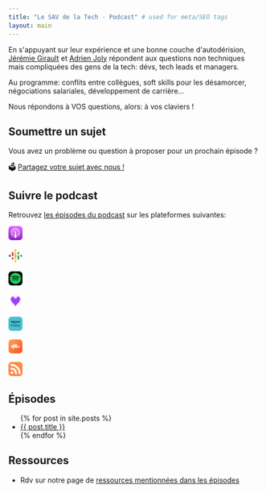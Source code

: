 ```yaml
---
title: "Le SAV de la Tech - Podcast" # used for meta/SEO tags
layout: main
---
```


En s'appuyant sur leur expérience et une bonne couche d'autodérision, [Jérémie Girault](https://www.linkedin.com/in/jeremiegirault) et [Adrien Joly](https://adrienjoly.com/) répondent aux questions non techniques mais compliquées des gens de la tech: dévs, tech leads et managers.

Au programme: conflits entre collègues, soft skills pour les désamorcer, négociations salariales, développement de carrière...

Nous répondons à VOS questions, alors: à vos claviers !

## Soumettre un sujet

Vous avez un problème ou question à proposer pour un prochain épisode ?

🗳️ [Partagez votre sujet avec nous !](/question)

## Suivre le podcast

Retrouvez [les épisodes du podcast](https://podcasters.spotify.com/pod/show/sav-de-la-tech) sur les plateformes suivantes:

<p>

  <a class="platform-link" title="Apple Podcasts" href="https://podcasts.apple.com/us/podcast/le-sav-de-la-tech/id1708804759" target="_blank" rel="noopener noreferrer"><img src="/assets/apple-48px.png" alt="Apple Podcasts Logo" height="28" width="28"></a>

  <a class="platform-link" title="Google Podcasts" href="https://podcasts.google.com/feed/aHR0cHM6Ly9hbmNob3IuZm0vcy9lN2E2N2QxYy9wb2RjYXN0L3Jzcw" target="_blank" rel="noopener noreferrer"><img src="/assets/google-48px.png" alt="Google Podcasts Logo" height="28" width="28"></a>

  <a class="platform-link" title="Spotify" href="https://open.spotify.com/show/3IimihWSmYskxUGOovm7kW" target="_blank" rel="noopener noreferrer"><img src="/assets/spotify-48px.png" alt="Spotify Logo" height="28" width="28"></a>

  <a class="platform-link" title="Deezer" href="https://www.deezer.com/fr/show/1000299561" target="_blank" rel="noopener noreferrer"><img src="/assets/deezer-48px.png" alt="Deezer Logo" height="28" width="28"></a>

  <a class="platform-link" title="Amazon Music" href="https://music.amazon.fr/podcasts/bf2a6740-41c3-4656-8e71-fb110d2e2e45" target="_blank" rel="noopener noreferrer"><img src="/assets/amazon-48px.png" alt="Amazon Music" height="28" width="28"></a>

  <a class="platform-link" title="Castbox" href="https://castbox.fm/channel/id5603374" target="_blank" rel="noopener noreferrer"><img src="/assets/castbox-48px.png" alt="Castbox Logo" height="28" width="28"></a>

  <a class="platform-link" title="RSS" href="https://anchor.fm/s/e7a67d1c/podcast/rss" target="_blank" rel="noopener noreferrer"><svg width="28" height="28" xmlns="http://www.w3.org/2000/svg" viewBox="0 0 28 28" class=""><g fill="none" fill-rule="evenodd"><rect fill="#FE8A4C" width="28" height="28" rx="6"></rect><path d="M6.822 18.5361504c.74088889 0 1.36666667.2645781 1.87755556.7932873.51866666.5139607.77777777 1.1398755.77777777 1.877074 0 .7371984-.25911111 1.3666886-.77777777 1.888247-.51088889.5139608-1.13666667.7707177-1.87755556.7707177-.73355556 0-1.35555556-.2567569-1.86666667-.7707177-.51088889-.5215584-.76644444-1.1508251-.76644444-1.888247 0-.737422.25555555-1.3633368.76644444-1.877074.51133334-.5289327 1.13311111-.7932873 1.86666667-.7932873zm-2.54422222-6.9831622c.17022222-.1937408.38488889-.3054714.644-.3351918v-.011173h1.08888889c2.97044444 0 5.51133333 1.0576418 7.62244443 3.1731489 2.1111111 2.1003117 3.1775556 4.6441939 3.2 7.6309762v1.0614406h-.0113333c-.0222222.2382097-.1184445.4431236-.2891111.6145183-.1702223.1713947-.3775556.2719523-.622.3018961v.011173h-1.8555556c-.2595555-.0073742-.4853333-.0969821-.678-.2681534-.1926667-.1861432-.3037778-.4058055-.3333333-.6592105h-.0113334v-1.0614407h.0113334c-.0222222-1.9291404-.7148889-3.5791778-2.0777778-4.9494419-1.38533333-1.3633367-3.03733333-2.0446699-4.95577778-2.0446699h-.04355555v.0111731H4.92177778v-.0111731c-.23688889-.0299438-.44444445-.126479-.622-.2904995-.17066667-.1713947-.26311111-.379884-.27777778-.6256913H4v-1.8661244c.01466667-.2607792.10711111-.4880393.27777778-.6815567zM4 6.89382242v-1.877074c.01466667-.26077921.10711111-.48803924.27777778-.68155663.17022222-.19374086.38488889-.30547145.644-.33519179h1.08888889C10.9515556 4 15.1813333 5.75774572 18.6995556 9.27368409 22.2182222 12.7967732 23.9848889 17.0425358 24 22.0109719v1.0614407h-.0113333c-.0295556.2382096-.1257778.4431235-.2891111.6145183-.1702223.1713947-.3775556.2719522-.622.301896V24h-1.8553334c-.2595555-.0073742-.4853333-.0969822-.678-.2681534-.1926666-.1861432-.3037778-.4058056-.3333333-.6592105h-.0113333v-1.0614407h.0113333c-.0146667-3.918392-1.4108889-7.2627121-4.1886667-10.0336309-2.7704444-2.78589066-6.10755553-4.17872426-10.01133331-4.17872426h-.04422222v.01117306H4.92177778v-.01117306c-.23688889-.02256958-.44444445-.11910482-.622-.29049955-.17066667-.1716182-.26311111-.37630865-.27777778-.61451827H4z" fill="#FFF" fill-rule="nonzero"></path></g></svg></a>

</p>

## Épisodes

<ul>
  {% for post in site.posts %}
    <li>
      <a href="{{ post.url }}">{{ post.title }}</a>
    </li>
  {% endfor %}
</ul>

## Ressources

- Rdv sur notre page de [ressources mentionnées dans les épisodes](/ressources/)
